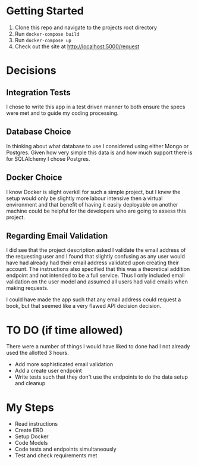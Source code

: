 # Getting Started

1.  Clone this repo and navigate to the projects root directory 
2.  Run `docker-compose build`
3.  Run `docker-compose up`
4.  Check out the site at [http://localhost:5000/request](http://localhost:5000/request)

# Decisions

## Integration Tests

I chose to write this app in a test driven manner to both ensure the specs were met and to guide my coding processing.

## Database Choice

In thinking about what database to use I considered using either Mongo or Postgres. Given how very simple this data is and how much support there is for SQLAlchemy I chose Postgres.

## Docker Choice

I know Docker is slight overkill for such a simple project, but I knew the setup would only be slightly more labour intensive then a virtual environment and that benefit of having it easily deployable on another machine could be helpful for the developers who are going to assess this project.

## Regarding Email Validation

I did see that the project description asked I validate the email address of the requesting user and I found that slightly confusing as any user would have had already had their email address validated upon creating their account. The instructions also specified that this was a theoretical addition endpoint and not intended to be a full service. Thus I only included email validation on the user model and assumed all users had valid emails when making requests.

I could have made the app such that any email address could request a book, but that seemed like a very flawed API decision decision.

# TO DO (if time allowed)

There were a number of things I would have liked to done had I not already used the allotted 3 hours.

- Add more sophisticated email validation
- Add a create user endpoint
- Write tests such that they don't use the endpoints to do the data setup and cleanup

# My Steps

- Read instructions
- Create ERD
- Setup Docker
- Code Models
- Code tests and endpoints simultaneously
- Test and check requirements met
